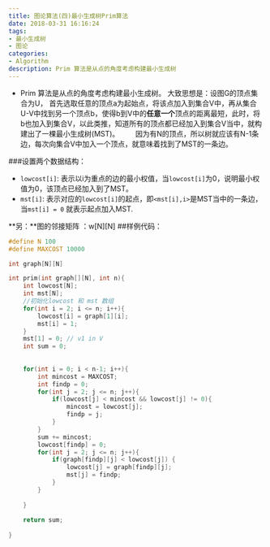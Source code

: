 ```yaml
---
title: 图论算法(四)最小生成树Prim算法
date: 2018-03-31 16:16:24
tags:
- 最小生成树
- 图论
categories: 
- Algorithm
description: Prim 算法是从点的角度考虑构建最小生成树
---
```


- Prim 算法是从点的角度考虑构建最小生成树。
    大致思想是：设图G的顶点集合为U， 首先选取任意的顶点a为起始点，将该点加入到集合V中，再从集合U-V中找到另一个顶点b，使得b到V中的**任意一个**顶点的距离最短，此时，将b也加入到集合V，以此类推，知道所有的顶点都已经加入到集合V当中，就构建出了一棵最小生成树(MST)。
    　　因为有N的顶点，所以树就应该有N-1条边，每次向集合V中加入一个顶点，就意味着找到了MST的一条边。

###设置两个数据结构：
- `lowcost[i]`: 表示以i为重点的边的最小权值，当`lowcost[i]`为0，说明最小权值为0，该顶点已经加入到了MST。
- `mst[i]`: 表示对应的`lowcost[i]`的起点，即`<mst[i],i>`是MST当中的一条边，当`mst[i] = 0` 就表示起点加入MST.

**另：**图的邻接矩阵 ：w[N][N]
##样例代码：
```cpp
#define N 100
#define MAXCOST 10000

int graph[N][N]

int prim(int graph[][N], int n){
	int lowcost[N];
	int mst[N];
	//初始化lowcost 和 mst 数组
	for(int i = 2; i <= n; i++){
		lowcost[i] = graph[1][i];
		mst[i] = 1;
	}
	mst[1] = 0; // v1 in V
	int sum = 0;
	
	
	for(int i = 0; i < n-1; i++){
		int mincost = MAXCOST;
		int findp = 0;
		for(int j = 2; j <= n; j++){
			if(lowcost[j] < mincost && lowcost[j] != 0){
				mincost = lowcost[j];
				findp = j;
			}
		}
		sum += mincost;
		lowcost[findp] = 0;	
		for(int j = 2; j <= n; j++){
			if(graph[findp][j] < lowcost[j]) {
				lowcost[j] = graph[findp][j];
				mst[j] = findp;
			}
		}
		
	}
	
	return sum;
	
}

```